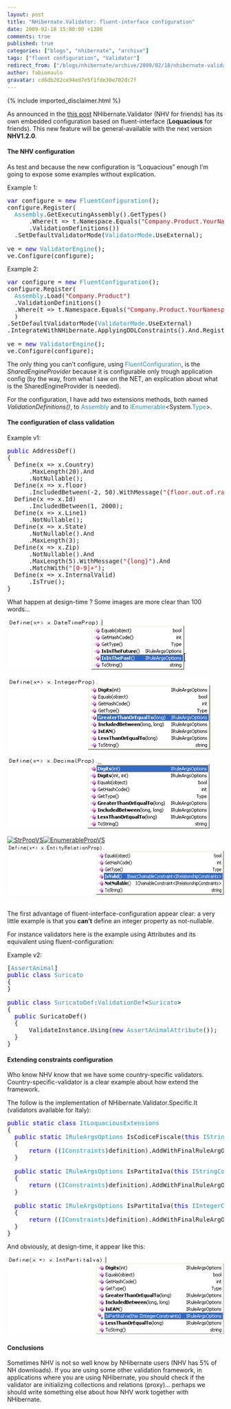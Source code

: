 ```yaml
---
layout: post
title: "NHibernate.Validator: fluent-interface configuration"
date: 2009-02-18 15:00:00 +1300
comments: true
published: true
categories: ["blogs", "nhibernate", "archive"]
tags: ["fluent configuration", "Validator"]
redirect_from: ["/blogs/nhibernate/archive/2009/02/18/nhibernate-validator-fluent-interface-configuration.aspx/"]
author: fabiomaulo
gravatar: cd6db202ce94ed7e5f1fde30e702dc7f
---
```

{% include imported_disclaimer.html %}

<p>As announced in the <a href="http://fabiomaulo.blogspot.com/2009/02/nhvloquacious-fluent-configuration-for.html">this post</a> NHibernate.Validator (NHV for friends) has its own embedded configuration based on fluent-interface (<strong>Loquacious</strong> for friends). This new feature will be general-available with the next version <strong>NHV1.2.0</strong>.</p>
<h4>The NHV configuration</h4>
<p>As test and because the new configuration is &ldquo;Loquacious&rdquo; enough I&rsquo;m going to expose some examples without explication.</p>
<p>Example 1:</p>
<pre class="code"><span style="color: blue">var </span>configure = <span style="color: blue">new </span><span style="color: #2b91af">FluentConfiguration</span>();<br />configure.Register(<br />  <span style="color: #2b91af">Assembly</span>.GetExecutingAssembly().GetTypes()<br />      .Where(t =&gt; t.Namespace.Equals(<span style="color: #a31515">"Company.Product.YourNamespace"</span>))<br />      .ValidationDefinitions())<br />  .SetDefaultValidatorMode(<span style="color: #2b91af">ValidatorMode</span>.UseExternal);<br /><br />ve = <span style="color: blue">new </span><span style="color: #2b91af">ValidatorEngine</span>();<br />ve.Configure(configure);</pre>
<p>Example 2:</p>
<pre class="code"><span style="color: blue">var </span>configure = <span style="color: blue">new </span><span style="color: #2b91af">FluentConfiguration</span>();<br />configure.Register(<br />  <span style="color: #2b91af">Assembly</span>.Load(<span style="color: #a31515">"Company.Product"</span>)<br />  .ValidationDefinitions()<br />  .Where(t =&gt; t.Namespace.Equals(<span style="color: #a31515">"Company.Product.YourNamespace"</span>))<br />  )<br />.SetDefaultValidatorMode(<span style="color: #2b91af">ValidatorMode</span>.UseExternal)<br />.IntegrateWithNHibernate.ApplyingDDLConstraints().And.RegisteringListeners();<br /><br />ve = <span style="color: blue">new </span><span style="color: #2b91af">ValidatorEngine</span>();<br />ve.Configure(configure);</pre>
<p>The only thing you can&rsquo;t configure, using <span style="color: #2b91af">FluentConfiguration</span>, is the <em>SharedEngineProvider</em> because it is configurable only trough application config (by the way, from what I saw on the NET, an explication about what is the SharedEngineProvider is needed).</p>
<p>For the configuration, I have add two extensions methods, both named <em>ValidationDefinitions()</em>, to <span style="color: #2b91af">Assembly</span> and to <span style="color: #2b91af">IEnumerable</span>&lt;System.<span style="color: #2b91af">Type</span>&gt;.</p>
<h4>The configuration of class validation</h4>
<p>Example v1:</p>
<pre class="code"><span style="color: blue">public </span>AddressDef()<br />{<br />  Define(x =&gt; x.Country)<br />      .MaxLength(20).And<br />      .NotNullable();<br />  Define(x =&gt; x.floor)<br />      .IncludedBetween(-2, 50).WithMessage(<span style="color: #a31515">"{floor.out.of.range}"</span>);<br />  Define(x =&gt; x.Id)<br />      .IncludedBetween(1, 2000);<br />  Define(x =&gt; x.Line1)<br />      .NotNullable();<br />  Define(x =&gt; x.State)<br />      .NotNullable().And<br />      .MaxLength(3);<br />  Define(x =&gt; x.Zip)<br />      .NotNullable().And<br />      .MaxLength(5).WithMessage(<span style="color: #a31515">"{long}"</span>).And<br />      .MatchWith(<span style="color: #a31515">"[0-9]+"</span>);<br />  Define(x =&gt; x.InternalValid)<br />      .IsTrue();<br />}</pre>
<p>What happen at design-time ? Some images are more clear than 100 words&hellip;</p>
<p><a href="/cfs-file.ashx/__key/CommunityServer.Blogs.Components.WeblogFiles/nhibernate/DateTimePropVS_5F00_55A70EE6.png"><img border="0" width="415" src="/images/posts/2009/02/18/DateTimePropVS_5F00_thumb_5F00_1570F56C.png" alt="DateTimePropVS" height="121" title="DateTimePropVS" /></a></p>
<p><a href="/cfs-file.ashx/__key/CommunityServer.Blogs.Components.WeblogFiles/nhibernate/DateTimePropVS_5F00_55A70EE6.png"></a><a href="/cfs-file.ashx/__key/CommunityServer.Blogs.Components.WeblogFiles/nhibernate/IntegerPropVS_5F00_23433B67.png"><img border="0" width="472" src="/images/posts/2009/02/18/IntegerPropVS_5F00_thumb_5F00_05D0EA5B.png" alt="IntegerPropVS" height="166" title="IntegerPropVS" /></a></p>
<p><a href="/cfs-file.ashx/__key/CommunityServer.Blogs.Components.WeblogFiles/nhibernate/IntegerPropVS_5F00_23433B67.png"></a><a href="/cfs-file.ashx/__key/CommunityServer.Blogs.Components.WeblogFiles/nhibernate/DecimalPropVS_5F00_536D16DB.png"><img border="0" width="471" src="/images/posts/2009/02/18/DecimalPropVS_5F00_thumb_5F00_2109435C.png" alt="DecimalPropVS" height="167" style="border-top-width: 0px; display: inline; border-left-width: 0px; border-bottom-width: 0px; border-right-width: 0px" title="DecimalPropVS" /></a></p>
<p><a href="/cfs-file.ashx/__key/CommunityServer.Blogs.Components.WeblogFiles/nhibernate/DecimalPropVS_5F00_536D16DB.png"></a> <a href="/cfs-file.ashx/__key/CommunityServer.Blogs.Components.WeblogFiles/nhibernate/StrPropVS_5F00_6EA56FDC.png"><img border="0" width="591" src="/cfs-file.ashx/__key/CommunityServer.Blogs.Components.WeblogFiles/nhibernate/StrPropVS_5F00_thumb_5F00_07350D2D.png" alt="StrPropVS" height="201" title="StrPropVS" /></a><a href="/cfs-file.ashx/__key/CommunityServer.Blogs.Components.WeblogFiles/nhibernate/EnumerablePropVS_5F00_62A37FA8.png"><img border="0" width="624" src="/cfs-file.ashx/__key/CommunityServer.Blogs.Components.WeblogFiles/nhibernate/EnumerablePropVS_5F00_thumb_5F00_10249F6C.png" alt="EnumerablePropVS" height="198" title="EnumerablePropVS" /></a><a href="/cfs-file.ashx/__key/CommunityServer.Blogs.Components.WeblogFiles/nhibernate/EntityRelationPropVS_5F00_529741A2.png"><img border="0" width="591" src="/images/posts/2009/02/18/EntityRelationPropVS_5F00_thumb_5F00_4458C8B2.png" alt="EntityRelationPropVS" height="120" style="border-top-width: 0px; display: inline; border-left-width: 0px; border-bottom-width: 0px; border-right-width: 0px" title="EntityRelationPropVS" /></a>&nbsp;&nbsp;</p>
<p>The first advantage of fluent-interface-configuration appear clear: a very little example is that you <strong>can&rsquo;t</strong> define an integer property as not-nullable.</p>
<p>For instance validators here is the example using Attributes and its equivalent using fluent-configuration:</p>
<p>
Example v2: 
</p>
<pre class="code">[<span style="color: #2b91af">AssertAnimal</span>]<br /><span style="color: blue">public class </span><span style="color: #2b91af">Suricato<br /></span>{<br />}<br /><br /><span style="color: blue">public class </span><span style="color: #2b91af">SuricatoDef</span>:<span style="color: #2b91af">ValidationDef</span>&lt;<span style="color: #2b91af">Suricato</span>&gt;<br />{<br />  <span style="color: blue">public </span>SuricatoDef()<br />  {<br />      ValidateInstance.Using(<span style="color: blue">new </span><span style="color: #2b91af">AssertAnimalAttribute</span>());<br />  }<br />}</pre>
<p>
<a href="http://11011.net/software/vspaste"></a></p>
<h4>Extending constraints configuration</h4>
<p>Who know NHV know that we have some country-specific validators. Country-specific-validator is a clear example about how extend the framework.</p>
<p>The follow is the implementation of NHibernate.Validator.Specific.It (validators available for Italy):</p>
<pre class="code"><span style="color: blue">public static class </span><span style="color: #2b91af">ItLoquaciousExtensions<br /></span>{<br />  <span style="color: blue">public static </span><span style="color: #2b91af">IRuleArgsOptions </span>IsCodiceFiscale(<span style="color: blue">this </span><span style="color: #2b91af">IStringConstraints </span>definition)<br />  {<br />      <span style="color: blue">return </span>((<span style="color: #2b91af">IConstraints</span>)definition).AddWithFinalRuleArgOptions(<span style="color: blue">new </span><span style="color: #2b91af">CodiceFiscaleAttribute</span>());<br />  }<br /><br />  <span style="color: blue">public static </span><span style="color: #2b91af">IRuleArgsOptions </span>IsPartitaIva(<span style="color: blue">this </span><span style="color: #2b91af">IStringConstraints </span>definition)<br />  {<br />      <span style="color: blue">return </span>((<span style="color: #2b91af">IConstraints</span>)definition).AddWithFinalRuleArgOptions(<span style="color: blue">new </span><span style="color: #2b91af">PartitaIvaAttribute</span>());<br />  }<br /><br />  <span style="color: blue">public static </span><span style="color: #2b91af">IRuleArgsOptions </span>IsPartitaIva(<span style="color: blue">this </span><span style="color: #2b91af">IIntegerConstraints </span>definition)<br />  {<br />      <span style="color: blue">return </span>((<span style="color: #2b91af">IConstraints</span>)definition).AddWithFinalRuleArgOptions(<span style="color: blue">new </span><span style="color: #2b91af">PartitaIvaAttribute</span>());<br />  }<br />}</pre>
<p>And obviously, at design-time, it appear like this:</p>
<p><a href="/cfs-file.ashx/__key/CommunityServer.Blogs.Components.WeblogFiles/nhibernate/It_5F00_IntegerPropVS_5F00_26E677A6.png"><img border="0" width="517" src="/images/posts/2009/02/18/It_5F00_IntegerPropVS_5F00_thumb_5F00_0D7E746C.png" alt="It_IntegerPropVS" height="181" style="border-top-width: 0px; display: inline; border-left-width: 0px; border-bottom-width: 0px; border-right-width: 0px" title="It_IntegerPropVS" /></a> </p>
<h4>Conclusions</h4>
<p>Sometimes NHV is not so well know by NHibernate users (NHV has 5% of NH downloads). If you are using some other validation framework, in applications where you are using NHibernate, you should check if the validator are initializing collections and relations (proxy)&hellip; perhaps we should write something else about how NHV work together with NHibernate.</p>
